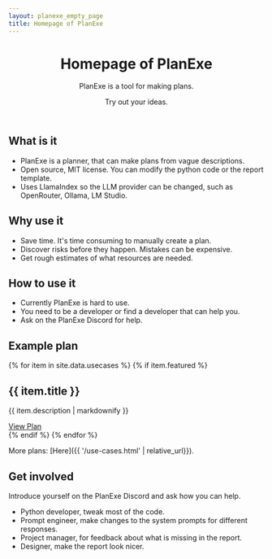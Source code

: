 ```yaml
---
layout: planexe_empty_page
title: Homepage of PlanExe
---
```


<header class="post-header planexe-index-header">
<h1 class="post-title">Homepage of PlanExe</h1>
<div class="header-description">
    <p class="subtitle">PlanExe is a tool for making plans.</p>
    <p class="description">Try out your ideas.</p>
</div>
</header>

## What is it

- PlanExe is a planner, that can make plans from vague descriptions.
- Open source, MIT license. You can modify the python code or the report template.
- Uses LlamaIndex so the LLM provider can be changed, such as OpenRouter, Ollama, LM Studio.

## Why use it

- Save time. It's time consuming to manually create a plan.
- Discover risks before they happen. Mistakes can be expensive.
- Get rough estimates of what resources are needed.

## How to use it

- Currently PlanExe is hard to use.
- You need to be a developer or find a developer that can help you.
- Ask on the PlanExe Discord for help.

## Example plan

{% for item in site.data.usecases %}
{% if item.featured %}
<div class="use-case-card">
<h2>{{ item.title }}</h2>
<p>{{ item.description | markdownify }}</p>
<a class="use-case-card-arrow-link" href="{{ item.report_link }}">View Plan</a>
</div>
{% endif %}
{% endfor %}

More plans: [Here]({{ '/use-cases.html'  | relative_url}}).

## Get involved

Introduce yourself on the PlanExe Discord and ask how you can help.

- Python developer, tweak most of the code.
- Prompt engineer, make changes to the system prompts for different responses.
- Project manager, for feedback about what is missing in the report. 
- Designer, make the report look nicer.
